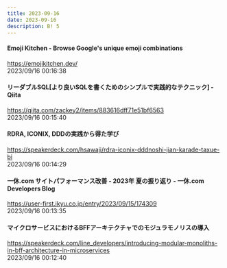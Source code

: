 ```yaml
---
title: 2023-09-16
date: 2023-09-16
description: B! 5
---
```


#### Emoji Kitchen - Browse Google's unique emoji combinations
https://emojikitchen.dev/<br>
2023/09/16 00:16:38<br>


#### リーダブルSQL[より良いSQLを書くためのシンプルで実践的なテクニック] - Qiita
https://qiita.com/zackey2/items/883616dff71e51bf6563<br>
2023/09/16 00:15:40<br>


#### RDRA, ICONIX, DDDの実践から得た学び
https://speakerdeck.com/hsawaji/rdra-iconix-dddnoshi-jian-karade-taxue-bi<br>
2023/09/16 00:14:29<br>


#### 一休.com サイトパフォーマンス改善 - 2023年 夏の振り返り - 一休.com Developers Blog
https://user-first.ikyu.co.jp/entry/2023/09/15/174309<br>
2023/09/16 00:13:35<br>


#### マイクロサービスにおけるBFFアーキテクチャでのモジュラモノリスの導入
https://speakerdeck.com/line_developers/introducing-modular-monoliths-in-bff-architecture-in-microservices<br>
2023/09/16 00:12:40<br>


